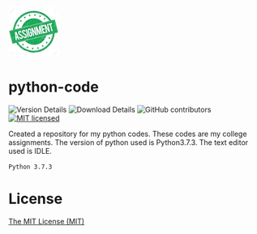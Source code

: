 ![Assignment Logo](logo-assign.jpg)
# python-code

![Version Details](https://img.shields.io/badge/version-1.0-brightgreen.svg)
![Download Details](https://img.shields.io/github/downloads/yami0307/python-code/total.svg)
![GitHub contributors](https://img.shields.io/github/contributors/yami0307/python-code.svg)
[![MIT licensed](https://img.shields.io/badge/license-MIT-blue.svg)](./LICENSE)

Created a repository for my python codes. These codes are my college assignments. The version of python used is Python3.7.3. The text editor used is IDLE.

```
Python 3.7.3
```

# License

[The MIT License (MIT)](LICENSE)

